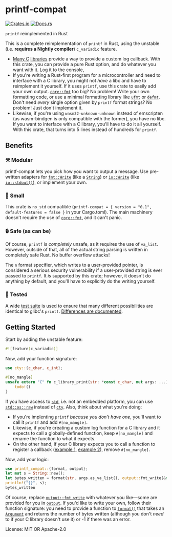 # printf-compat

[![Crates.io](https://img.shields.io/crates/v/printf-compat.svg)](https://crates.io/crates/printf-compat)
[![Docs.rs](https://docs.rs/printf-compat/badge.svg)](https://docs.rs/printf-compat)

`printf` reimplemented in Rust

This is a complete reimplementation of `printf` in Rust, using the unstable
(i.e. **requires a Nightly compiler**) `c_variadic` feature.

- [Many C][sigrok-log] [libraries][libusb-log] provide a way to provide a
  custom log callback. With this crate, you can provide a pure Rust option,
  and do whatever you want with it. Log it to the console,
- If you're writing a Rust-first program for a microcontroller and need to
  interface with a C library, you might not *have* a libc and have to
  reimplement it yourself. If it uses `printf`, use this crate to easily add
  your own output. [`core::fmt`] too big? No problem! Write your own
  formatting code, or use a minimal formatting library like [`ufmt`] or
  [`defmt`]. Don't need *every* single option given by `printf` format
  strings? No problem! Just don't implement it.
- Likewise, if you're using `wasm32-unknown-unknown` instead of emscripten
  (as wasm-bindgen is only compatible with the former), you have no libc. If
  you want to interface with a C library, you'll have to do it all yourself.
  With this crate, that turns into 5 lines instead of hundreds for `printf`.

## Benefits

### ⚒ Modular

printf-compat lets you pick how you want to output a message. Use
pre-written adapters for [`fmt::Write`][output::fmt_write] (like a
[`String`]) or [`io::Write`][output::io_write] (like
[`io::stdout()`][std::io::stdout]), or implement your own.

### 🔬 Small

This crate is `no_std` compatible (`printf-compat = { version = "0.1",
default-features = false }` in your Cargo.toml). The main machinery doesn't
require the use of [`core::fmt`], and it can't panic.

### 🔒 Safe (as can be)

Of course, `printf` is *completely* unsafe, as it requires the use of
`va_list`. However, outside of that, all of the actual string parsing is
written in completely safe Rust. No buffer overflow attacks!

The `n` format specifier, which writes to a user-provided pointer, is
considered a serious security vulnerability if a user-provided string is
ever passed to `printf`. It *is* supported by this crate; however, it
doesn't do anything by default, and you'll have to explicitly do the writing
yourself.

### 🧹 Tested

A wide [test suite] is used to ensure that many different possibilities are
identical to glibc's `printf`. [Differences are documented][output::fmt_write#differences].

## Getting Started

Start by adding the unstable feature:

```rust
#![feature(c_variadic)]
```

Now, add your function signature:

```rust
use cty::{c_char, c_int};

#[no_mangle]
unsafe extern "C" fn c_library_print(str: *const c_char, mut args: ...) -> c_int {
    todo!()
}
```

If you have access to [`std`], i.e. not an embedded platform, you can use
[`std::os::raw`] instead of [`cty`]. Also, think about what you're doing:

- If you're implenting `printf` *because you don't have one*, you'll want to
  call it `printf` and add `#[no_mangle]`.
- Likewise, if you're creating a custom log function for a C library and it
  expects to call a globally-defined function, keep `#[no_mangle]` and
  rename the function to what it expects.
- On the other hand, if your C library expects you to call a function to
  register a callback ([example 1][sigrok-log], [example 2][libusb-log]),
  remove `#[no_mangle]`.

Now, add your logic:

```rust
use printf_compat::{format, output};
let mut s = String::new();
let bytes_written = format(str, args.as_va_list(), output::fmt_write(&mut s));
println!("{}", s);
bytes_written
```

Of course, replace [`output::fmt_write`] with whatever you like—some are
provided for you in [`output`]. If you'd like to write your own, follow
their function signature: you need to provide a function to [`format()`]
that takes an [`Argument`] and returns the number of bytes written (although
you don't *need* to if your C library doesn't use it) or -1 if there was an
error.

[sigrok-log]: https://sigrok.org/api/libsigrok/unstable/a00074.html#ga4240b8fe79be72ef758f40f9acbd4316
[libusb-log]: http://libusb.sourceforge.net/api-1.0/group__libusb__lib.html#ga2efb66b8f16ffb0851f3907794c06e20
[test suite]: https://github.com/lights0123/printf-compat/blob/master/src/tests.rs
[`ufmt`]: https://docs.rs/ufmt/
[`defmt`]: https://defmt.ferrous-systems.com/

License: MIT OR Apache-2.0

[`core::fmt`]: https://doc.rust-lang.org/core/fmt/index.html
[`String`]: https://doc.rust-lang.org/std/string/struct.String.html
[std::io::stdout]: https://doc.rust-lang.org/std/io/fn.stdout.html
[`std`]: https://doc.rust-lang.org/std/index.html
[`std::os::raw`]: https://doc.rust-lang.org/stable/std/os/raw/index.html
[`cty`]: https://docs.rs/cty/0.2/cty/
[output::fmt_write]: https://docs.rs/printf-compat/0.1.0/printf_compat/output/fn.fmt_write.html
[`output::fmt_write`]: https://docs.rs/printf-compat/0.1.0/printf_compat/output/fn.fmt_write.html
[output::fmt_write#differences]: https://docs.rs/printf-compat/0.1.0/printf_compat/output/fn.fmt_write.html#differences
[output::io_write]: https://docs.rs/printf-compat/0.1.0/printf_compat/output/fn.io_write.html
[`output`]: https://docs.rs/printf-compat/0.1.0/printf_compat/output/index.html
[`format()`]: https://docs.rs/printf-compat/0.1.0/printf_compat/fn.format.html
[`Argument`]: https://docs.rs/printf-compat/0.1.0/printf_compat/argument/struct.Argument.html

